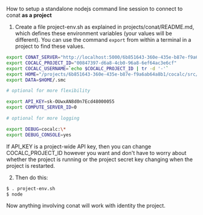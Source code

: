 How to setup a standalone nodejs command line session to connect to conat **as a project**

1. Create a file project-env.sh as explained in projects/conat/README.md, which defines these environment variables (your values will be different). You can use the command `export` from within a terminal in a project to find these values.

```sh
export CONAT_SERVER="http://localhost:5000/6b851643-360e-435e-b87e-f9a6ab64a8b1/port/5000"
export COCALC_PROJECT_ID="00847397-d6a8-4cb0-96a8-6ef64ac3e6cf"
export COCALC_USERNAME=`echo $COCALC_PROJECT_ID | tr -d '-'`
export HOME="/projects/6b851643-360e-435e-b87e-f9a6ab64a8b1/cocalc/src/data/projects/$COCALC_PROJECT_ID"
export DATA=$HOME/.smc

# optional for more flexibility

export API_KEY=sk-OUwxAN8d0n7Ecd48000055
export COMPUTE_SERVER_ID=0

# optional for more logging

export DEBUG=cocalc:\*
export DEBUG_CONSOLE=yes
```

If API_KEY is a project-wide API key, then you can change COCALC_PROJECT_ID however you want
and don't have to worry about whether the project is running or the project secret key changing
when the project is restarted.

2. Then do this:

```sh
$ . project-env.sh
$ node
```

Now anything involving conat will work with identity the project.
